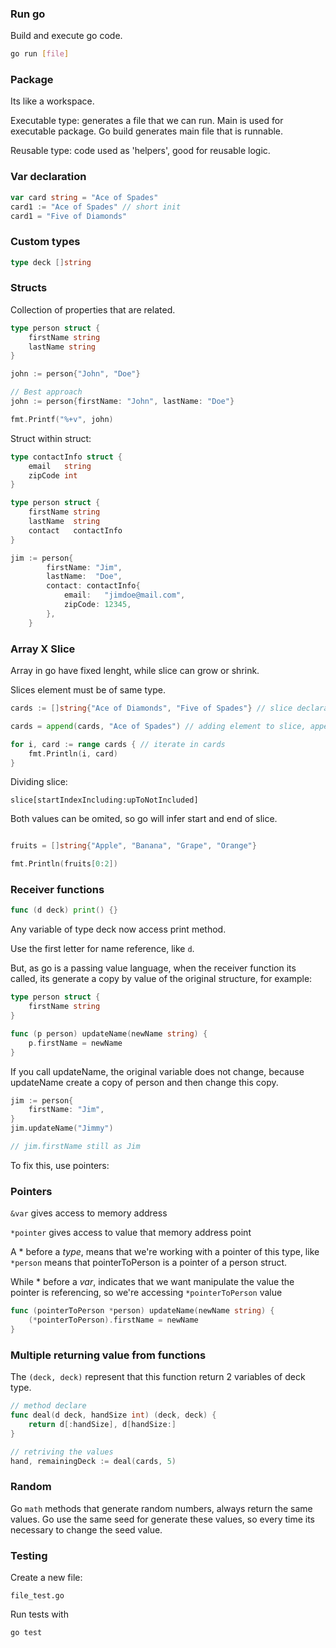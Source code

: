 ### Run go 

Build and execute go code.

```sh
go run [file]
```
### Package

Its like a workspace.

Executable type: generates a file that we can run.
Main is used for executable package.
Go build generates main file that is runnable.

Reusable type: code used as 'helpers', good for reusable logic.

### Var declaration

```go
var card string = "Ace of Spades"
card1 := "Ace of Spades" // short init
card1 = "Five of Diamonds"
```

### Custom types

```go
type deck []string
```

### Structs

Collection of properties that are related.

```go
type person struct {
	firstName string
	lastName string
}

john := person{"John", "Doe"}

// Best approach
john := person{firstName: "John", lastName: "Doe"}

fmt.Printf("%+v", john)
```
Struct within struct:

```go
type contactInfo struct {
	email   string
	zipCode int
}

type person struct {
	firstName string
	lastName  string
	contact   contactInfo
}

jim := person{
		firstName: "Jim",
		lastName:  "Doe",
		contact: contactInfo{
			email:   "jimdoe@mail.com",
			zipCode: 12345,
		},
	}
```

### Array X Slice

Array in go have fixed lenght, while slice can grow or shrink.

Slices element must be of same type.

```go
cards := []string{"Ace of Diamonds", "Five of Spades"} // slice declaration

cards = append(cards, "Ace of Spades") // adding element to slice, append creates a new slice

for i, card := range cards { // iterate in cards
	fmt.Println(i, card)
}
```

Dividing slice:

`slice[startIndexIncluding:upToNotIncluded]` 

Both values can be omited, so go will infer start and end of slice.

```go

fruits = []string{"Apple", "Banana", "Grape", "Orange"}

fmt.Println(fruits[0:2])

```

### Receiver functions

```go
func (d deck) print() {}
```

Any variable of type deck now access print method.

Use the first letter for name reference, like `d`.

But, as go is a passing value language, when the receiver function its called, its generate a copy by value of the original structure, for example:

```go
type person struct {
	firstName string
}

func (p person) updateName(newName string) {
	p.firstName = newName
}
```

If you call updateName, the original variable does not change, because updateName create a copy of person and then change this copy.

```go
jim := person{
	firstName: "Jim",
}
jim.updateName("Jimmy")

// jim.firstName still as Jim
```

To fix this, use pointers:

### Pointers

`&var` gives access to memory address

`*pointer` gives access to value that memory address point

A * before a *type*, means that we're working with a pointer of this type, like `*person` means that pointerToPerson is a pointer of a person struct.

While * before a *var*, indicates that we want manipulate the value the pointer is referencing, so we're accessing `*pointerToPerson` value

```go
func (pointerToPerson *person) updateName(newName string) {
	(*pointerToPerson).firstName = newName
}
```

### Multiple returning value from functions

The `(deck, deck)` represent that this function return 2 variables of deck type.

```go
// method declare
func deal(d deck, handSize int) (deck, deck) {
	return d[:handSize], d[handSize:]
}

// retriving the values
hand, remainingDeck := deal(cards, 5)
```

### Random

Go `math` methods that generate random numbers, always return the same values.
Go use the same seed for generate these values, so every time its necessary to change the seed value.

### Testing

Create a new file:

`file_test.go`

Run tests with

```sh
go test
```